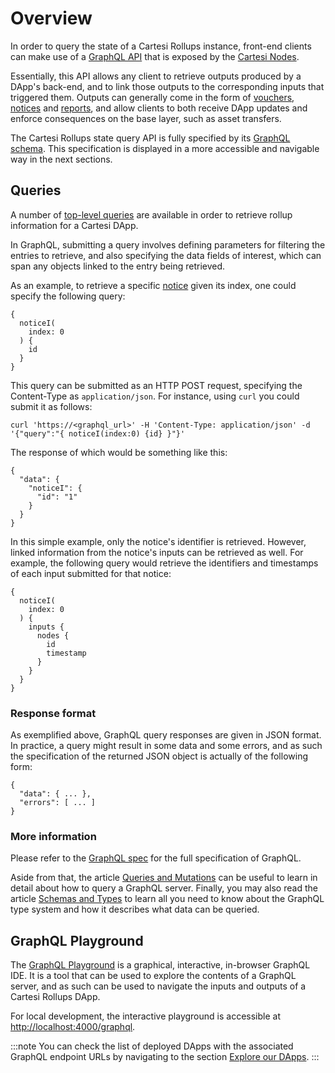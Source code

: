 # Overview

In order to query the state of a Cartesi Rollups instance, front-end clients can make use of a [GraphQL API](https://graphql.org/learn/) that is exposed by the [Cartesi Nodes](../../components.md#cartesi-nodes).

Essentially, this API allows any client to retrieve outputs produced by a DApp's back-end, and to link those outputs to the corresponding inputs that triggered them. Outputs can generally come in the form of [vouchers](./objects/voucher.mdx), [notices](./objects/notice.mdx) and [reports](./objects/report.mdx), and allow clients to both receive DApp updates and enforce consequences on the base layer, such as asset transfers.

The Cartesi Rollups state query API is fully specified by its [GraphQL schema](https://github.com/cartesi/rollups/blob/main/offchain/data/graphql/typeDefs.graphql). This specification is displayed in a more accessible and navigable way in the next sections.

## Queries

A number of [top-level queries](../queries) are available in order to retrieve rollup information for a Cartesi DApp.

In GraphQL, submitting a query involves defining parameters for filtering the entries to retrieve, and also specifying the data fields of interest, which can span any objects linked to the entry being retrieved.

As an example, to retrieve a specific [notice](./objects/notice.mdx) given its index, one could specify the following query:

```
{
  noticeI(
    index: 0
  ) {
    id
  }
}
```

This query can be submitted as an HTTP POST request, specifying the Content-Type as `application/json`. For instance, using `curl` you could submit it as follows:

```
curl 'https://<graphql_url>' -H 'Content-Type: application/json' -d '{"query":"{ noticeI(index:0) {id} }"}'
```

The response of which would be something like this:

```
{
  "data": {
    "noticeI": {
      "id": "1"
    }
  }
}
```

In this simple example, only the notice's identifier is retrieved. However, linked information from the notice's inputs can be retrieved as well. For example, the following query would retrieve the identifiers and timestamps of each input submitted for that notice:

```
{
  noticeI(
    index: 0
  ) {
    inputs {
      nodes {
        id
        timestamp
      }
    }
  }
}
```

### Response format

As exemplified above, GraphQL query responses are given in JSON format. In practice, a query might result in some data and some errors, and as such the specification of the returned JSON object is actually of the following form:

```
{
  "data": { ... },
  "errors": [ ... ]
}
```

### More information

Please refer to the [GraphQL spec](https://spec.graphql.org/October2021/) for the full specification of GraphQL.

Aside from that, the article [Queries and Mutations](https://graphql.org/learn/queries/) can be useful to learn in detail about how to query a GraphQL server.
Finally, you may also read the article [Schemas and Types](https://graphql.org/learn/schema/) to learn all you need to know about the GraphQL type system and how it describes what data can be queried.

## GraphQL Playground

The [GraphQL Playground](https://github.com/graphql/graphql-playground) is a graphical, interactive, in-browser GraphQL IDE. It is a tool that can be used to explore the contents of a GraphQL server, and as such can be used to navigate the inputs and outputs of a Cartesi Rollups DApp.

For local development, the interactive playground is accessible at [http://localhost:4000/graphql](http://localhost:4000/graphql).

:::note
You can check the list of deployed DApps with the associated GraphQL endpoint URLs by navigating to the section [Explore our DApps](../../build-dapps/run-dapp.md#explore-our-dapps).
:::
